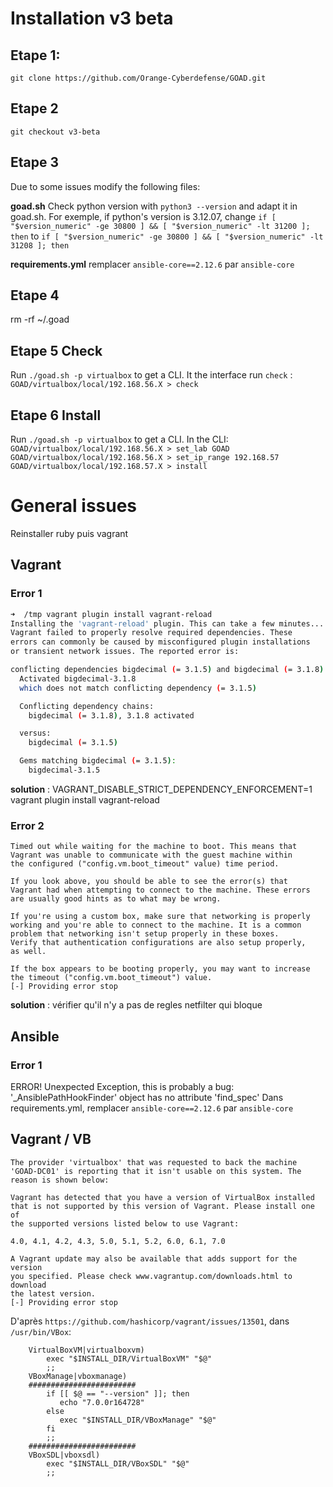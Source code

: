 # Installation v3 beta

## Etape 1:
`git clone https://github.com/Orange-Cyberdefense/GOAD.git`

## Etape 2
`git checkout v3-beta`

## Etape 3
Due to some issues modify the following files:

**goad.sh**
Check python version with `python3 --version` and adapt it in goad.sh. For exemple, if python's version is 3.12.07, change `if [ "$version_numeric" -ge 30800 ] && [ "$version_numeric" -lt 31200 ]; then` to `if [ "$version_numeric" -ge 30800 ] && [ "$version_numeric" -lt 31208 ]; then`

**requirements.yml**
remplacer `ansible-core==2.12.6` par `ansible-core`

## Etape 4
rm -rf ~/.goad

## Etape 5 Check
Run `./goad.sh -p virtualbox` to get a CLI.
It the interface run `check` : `GOAD/virtualbox/local/192.168.56.X > check`

## Etape 6 Install
Run `./goad.sh -p virtualbox` to get a CLI.
In the CLI:
`GOAD/virtualbox/local/192.168.56.X > set_lab GOAD`
`GOAD/virtualbox/local/192.168.56.X > set_ip_range 192.168.57`
`GOAD/virtualbox/local/192.168.57.X > install`





# General issues
Reinstaller ruby puis vagrant

## Vagrant

### Error 1
```bash
➜  /tmp vagrant plugin install vagrant-reload
Installing the 'vagrant-reload' plugin. This can take a few minutes...
Vagrant failed to properly resolve required dependencies. These
errors can commonly be caused by misconfigured plugin installations
or transient network issues. The reported error is:

conflicting dependencies bigdecimal (= 3.1.5) and bigdecimal (= 3.1.8)
  Activated bigdecimal-3.1.8
  which does not match conflicting dependency (= 3.1.5)

  Conflicting dependency chains:
    bigdecimal (= 3.1.8), 3.1.8 activated

  versus:
    bigdecimal (= 3.1.5)

  Gems matching bigdecimal (= 3.1.5):
    bigdecimal-3.1.5
```
**solution** : VAGRANT_DISABLE_STRICT_DEPENDENCY_ENFORCEMENT=1 vagrant plugin install vagrant-reload

### Error 2
```
Timed out while waiting for the machine to boot. This means that
Vagrant was unable to communicate with the guest machine within
the configured ("config.vm.boot_timeout" value) time period.

If you look above, you should be able to see the error(s) that
Vagrant had when attempting to connect to the machine. These errors
are usually good hints as to what may be wrong.

If you're using a custom box, make sure that networking is properly
working and you're able to connect to the machine. It is a common
problem that networking isn't setup properly in these boxes.
Verify that authentication configurations are also setup properly,
as well.

If the box appears to be booting properly, you may want to increase
the timeout ("config.vm.boot_timeout") value.
[-] Providing error stop 
```

**solution** : vérifier qu'il n'y a pas de regles netfilter qui bloque



## Ansible
### Error 1
ERROR! Unexpected Exception, this is probably a bug: '_AnsiblePathHookFinder' object has no attribute 'find_spec'
Dans requirements.yml, remplacer `ansible-core==2.12.6` par `ansible-core`


## Vagrant / VB
```
The provider 'virtualbox' that was requested to back the machine
'GOAD-DC01' is reporting that it isn't usable on this system. The
reason is shown below:

Vagrant has detected that you have a version of VirtualBox installed
that is not supported by this version of Vagrant. Please install one of
the supported versions listed below to use Vagrant:

4.0, 4.1, 4.2, 4.3, 5.0, 5.1, 5.2, 6.0, 6.1, 7.0

A Vagrant update may also be available that adds support for the version
you specified. Please check www.vagrantup.com/downloads.html to download
the latest version.
[-] Providing error stop 
```
D'après `https://github.com/hashicorp/vagrant/issues/13501`, dans `/usr/bin/VBox`:

```
    VirtualBoxVM|virtualboxvm)
        exec "$INSTALL_DIR/VirtualBoxVM" "$@"
        ;;
    VBoxManage|vboxmanage)
    ########################
        if [[ $@ == "--version" ]]; then
           echo "7.0.0r164728"
        else
           exec "$INSTALL_DIR/VBoxManage" "$@"
        fi
        ;;
    ########################
    VBoxSDL|vboxsdl)
        exec "$INSTALL_DIR/VBoxSDL" "$@"
        ;;
```








